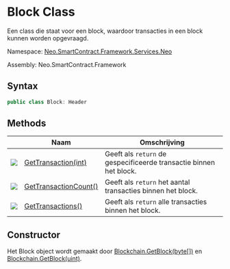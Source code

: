 # Block Class

Een class die staat voor een block, waardoor transacties in een block kunnen worden opgevraagd.

Namespace: [Neo.SmartContract.Framework.Services.Neo](../neo.md)

Assembly: Neo.SmartContract.Framework

## Syntax

```c#
public class Block: Header
```

## Methods

| | Naam | Omschrijving |
| ---------------------------------------- | ---------------------------------------- | ------------ |
| ![](https://i-msdn.sec.s-msft.com/dynimg/IC91302.jpeg) | [GetTransaction(int)](Block/GetTransaction.md) | Geeft als `return` de gespecificeerde transactie binnen het block. |
| ![](https://i-msdn.sec.s-msft.com/dynimg/IC91302.jpeg) | [GetTransactionCount()](Block/GetTransactionCount.md) | Geeft als `return` het aantal transacties binnen het block. |
| ![](https://i-msdn.sec.s-msft.com/dynimg/IC91302.jpeg) | [GetTransactions()](Block/GetTransactions.md) | Geeft als `return` alle transacties binnen het block. |

## Constructor

Het Block object wordt gemaakt door [Blockchain.GetBlock(byte[])](Blockchain/GetBlock.md) en [Blockchain.GetBlock(uint)](Blockchain/GetBlock2.md).
